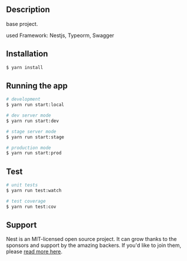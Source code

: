 ## Description

base project.

used Framework: Nestjs, Typeorm, Swagger

## Installation

```bash
$ yarn install
```

## Running the app

```bash
# development
$ yarn run start:local

# dev server mode
$ yarn run start:dev

# stage server mode
$ yarn run start:stage

# production mode
$ yarn run start:prod
```

## Test

```bash
# unit tests
$ yarn run test:watch

# test coverage
$ yarn run test:cov
```

## Support

Nest is an MIT-licensed open source project. It can grow thanks to the sponsors and support by the amazing backers. If you'd like to join them, please [read more here](https://docs.nestjs.com/support).
